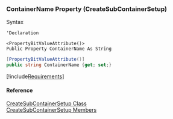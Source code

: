 ﻿### ContainerName Property (CreateSubContainerSetup)

Syntax

```vbnet
'Declaration

<PropertyBitValueAttribute()>
Public Property ContainerName As String
```

```csharp
[PropertyBitValueAttribute()]
public string ContainerName {get; set;}
```

[!include[Requirements](../partials/requirements.md)]

#### Reference

[CreateSubContainerSetup Class](FChoice.Toolkits.Clarify~FChoice.Toolkits.Clarify.Logistics.CreateSubContainerSetup.md)  
[CreateSubContainerSetup Members](FChoice.Toolkits.Clarify~FChoice.Toolkits.Clarify.Logistics.CreateSubContainerSetup_members.md)